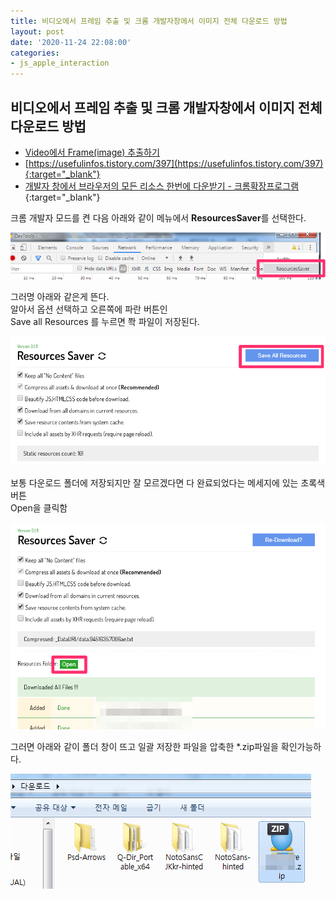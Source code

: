 ```yaml
---
title: 비디오에서 프레임 추출 및 크롬 개발자창에서 이미지 전체 다운로드 방법
layout: post
date: '2020-11-24 22:08:00'
categories:
- js_apple_interaction
---
```


## 비디오에서 프레임 추출 및 크롬 개발자창에서 이미지 전체 다운로드 방법

* [Video에서 Frame(image) 추출하기](https://www.videolan.org/vlc/download-windows.html)
* [https://usefulinfos.tistory.com/397](https://usefulinfos.tistory.com/397){:target="_blank"}
* [개발자 창에서 브라우저의 모든 리소스 한번에 다운받기 - 크롬확장프로그램](https://chrome.google.com/webstore/detail/save-all-resources/abpdnfjocnmdomablahdcfnoggeeiedb){:target="_blank"}

크롬 개발자 모드를 켠 다음 아래와 같이 메뉴에서 **ResourcesSaver**를 선택한다.

![](/static/img/interaction/image03.png)

그러명 아래와 같은게 뜬다.  
알아서 옵션 선택하고 오른쪽에 파란 버튼인  
Save all Resources 를 누르면 쫙 파일이 저장된다.  

![](/static/img/interaction/image04.png)

보통 다운로드 폴더에 저장되지만 잘 모르겠다면 다 완료되었다는 메세지에 있는 초록색 버튼  
Open을 클릭함

![](/static/img/interaction/image05.png)

그러면 아래와 같이 폴더 창이 뜨고 일괄 저장한 파일을 압축한 *.zip파일을 확인가능하다.

![](/static/img/interaction/image06.png)
